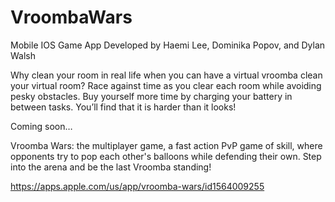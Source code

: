 # VroombaWars
Mobile IOS Game App Developed by Haemi Lee, Dominika Popov, and Dylan Walsh

Why clean your room in real life when you can have a virtual vroomba clean your virtual room? Race against time as you clear each room while avoiding pesky obstacles. Buy yourself more time by charging your battery in between tasks. You’ll find that it is harder than it looks!

Coming soon…

Vroomba Wars: the multiplayer game, a fast action PvP game of skill, where opponents try to pop each other's balloons while defending their own. Step into the arena and be the last Vroomba standing!

https://apps.apple.com/us/app/vroomba-wars/id1564009255 
